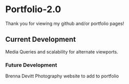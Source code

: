# Portfolio-2.0

Thank you for viewing my github and/or portfolio pages!

## Current Development
Media Queries and scalability for alternate viewports. 



### Future Development

Brenna Devitt Photography website to add to portfolio 